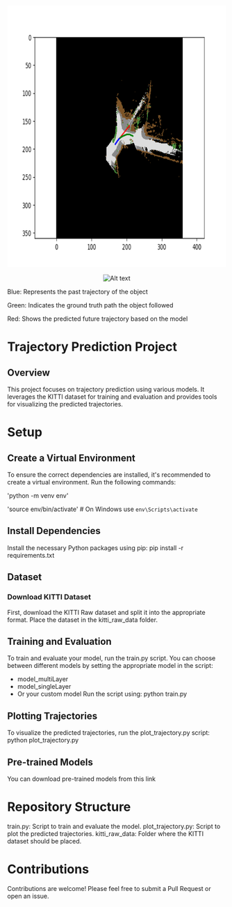 <p align="center">
<img src="/Images/video_vehicle_107.png" alt="Alt text" width="800" height="600"/>
</p>
<p align="center">
<img src="/Images/Demo.gif" alt="Alt text" width="800" height="600"/>
</p>



Blue: Represents the past trajectory of the object

Green: Indicates the ground truth path the object followed

Red: Shows the predicted future trajectory based on the model

# Trajectory Prediction Project
## Overview
This project focuses on trajectory prediction using various models. It leverages the KITTI dataset for training and evaluation and provides tools for visualizing the predicted trajectories.
# Setup
## Create a Virtual Environment
To ensure the correct dependencies are installed, it's recommended to create a virtual environment. Run the following commands:


'python -m venv env'

'source env/bin/activate'   # On Windows use `env\Scripts\activate`

## Install Dependencies
Install the necessary Python packages using pip:
pip install -r requirements.txt
## Dataset 
### Download KITTI Dataset
First, download the KITTI Raw dataset and split it into the appropriate format. Place the dataset in the kitti_raw_data folder.
## Training and Evaluation
To train and evaluate your model, run the train.py script. You can choose between different models by setting the appropriate model in the script:
- model_multiLayer
- model_singleLayer
- Or your custom model
Run the script using:
python train.py
## Plotting Trajectories
To visualize the predicted trajectories, run the plot_trajectory.py script:
python plot_trajectory.py
## Pre-trained Models
You can download pre-trained models from this link 
# Repository Structure
train.py: Script to train and evaluate the model.
plot_trajectory.py: Script to plot the predicted trajectories.
kitti_raw_data: Folder where the KITTI dataset should be placed.
# Contributions
Contributions are welcome! Please feel free to submit a Pull Request or open an issue.
